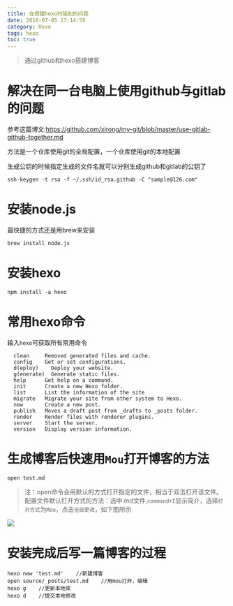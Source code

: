 ```yaml
---
title: 在搭建hexo时碰到的问题
date: 2016-07-05 17:14:59
category: Hexo
tags: hexo
toc: true
---
```

>通过github和hexo搭建博客

# 解决在同一台电脑上使用github与gitlab的问题
参考这篇博文:https://github.com/xirong/my-git/blob/master/use-gitlab-github-together.md

方法是一个仓库使用git的全局配置，一个仓库使用git的本地配置


生成公钥的时候指定生成的文件名就可以分别生成github和gitlab的公钥了

``` shell
ssh-keygen -t rsa -f ~/.ssh/id_rsa.github -C "sample@126.com"
```

# 安装node.js
最快捷的方式还是用brew来安装

``` shell
brew install node.js
```

# 安装hexo

``` shell
npm install -a hexo
```

# 常用hexo命令
输入`hexo`可获取所有常用命令

```
  clean     Removed generated files and cache.
  config    Get or set configurations.
  d(eploy)    Deploy your website.
  g(enerate)  Generate static files.
  help      Get help on a command.
  init      Create a new Hexo folder.
  list      List the information of the site
  migrate   Migrate your site from other system to Hexo.
  new       Create a new post.
  publish   Moves a draft post from _drafts to _posts folder.
  render    Render files with renderer plugins.
  server    Start the server.
  version   Display version information.
```



# 生成博客后快速用`Mou`打开博客的方法

``` shell
open test.md
```

> 注：open命令会用默认的方式打开指定的文件，相当于双击打开该文件。配置文件默认打开方式的方法：选中.md文件,`command+I`显示简介，选择`打开方式`为`Mou`，点击`全部更改`，如下图所示

![](http://upload-images.jianshu.io/upload_images/1903856-9c3a5ec1253f70b6.png?imageMogr2/auto-orient/strip%7CimageView2/2/w/1240)

# 安装完成后写一篇博客的过程


``` shell
hexo new 'test.md'    //新建博客
open source/_posts/test.md    //用mou打开，编辑
hexo g    //更新本地库
hexo d    //提交本地修改
```
